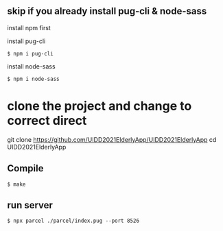 <h2>skip if you already install pug-cli & node-sass</h2>
install npm first

install pug-cli

    $ npm i pug-cli 
install node-sass

    $ npm i node-sass

# clone the project and change to correct direct

git clone https://github.com/UIDD2021ElderlyApp/UIDD2021ElderlyApp
cd UIDD2021ElderlyApp

<h2>Compile</h2>

    $ make
   
<h2>run server</h2>

    $ npx parcel ./parcel/index.pug --port 8526
